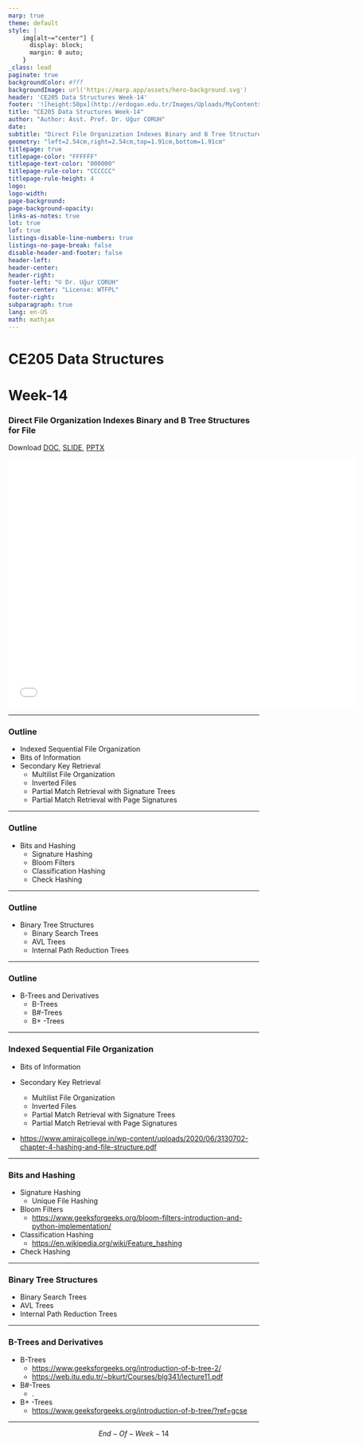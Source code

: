 ```yaml
---
marp: true
theme: default
style: |
    img[alt~="center"] {
      display: block;
      margin: 0 auto;
    }
_class: lead
paginate: true
backgroundColor: #fff
backgroundImage: url('https://marp.app/assets/hero-background.svg')
header: 'CE205 Data Structures Week-14'
footer: '![height:50px](http://erdogan.edu.tr/Images/Uploads/MyContents/L_379-20170718142719217230.jpg) RTEU CE205 Week-14'
title: "CE205 Data Structures Week-14"
author: "Author: Asst. Prof. Dr. Uğur CORUH"
date:
subtitle: "Direct File Organization Indexes Binary and B Tree Structures for File"
geometry: "left=2.54cm,right=2.54cm,top=1.91cm,bottom=1.91cm"
titlepage: true
titlepage-color: "FFFFFF"
titlepage-text-color: "000000"
titlepage-rule-color: "CCCCCC"
titlepage-rule-height: 4
logo:
logo-width:
page-background:
page-background-opacity:
links-as-notes: true
lot: true
lof: true
listings-disable-line-numbers: true
listings-no-page-break: false
disable-header-and-footer: false
header-left:
header-center:
header-right:
footer-left: "© Dr. Uğur CORUH"
footer-center: "License: WTFPL"
footer-right:
subparagraph: true
lang: en-US 
math: mathjax
---
```


<!-- _backgroundColor: aquq -->

<!-- _color: orange -->

<!-- paginate: false -->

# CE205 Data Structures

# Week-14

### Direct File Organization Indexes Binary and B Tree Structures for File

Download [DOC](ce205-week-14-direct-file-b-tree.md_doc.pdf), [SLIDE](ce205-week-14-direct-file-b-tree.md_slide.pdf), [PPTX](ce205-week-14-direct-file-b-tree.md_slide.pptx)

<iframe width=700, height=500 frameBorder=0 src="../ce205-week-14-direct-file-b-tree.md_slide.html"></iframe>

---

<!-- paginate: true -->

### Outline

- Indexed Sequential File Organization
- Bits of Information
- Secondary Key Retrieval
  - Multilist File Organization
  - Inverted Files
  - Partial Match Retrieval with Signature Trees
  - Partial Match Retrieval with Page Signatures

---

### Outline

- Bits and Hashing
  - Signature Hashing
  - Bloom Filters
  - Classification Hashing
  - Check Hashing

---

### Outline

- Binary Tree Structures
  - Binary Search Trees
  - AVL Trees
  - Internal Path Reduction Trees

---

### Outline

- B-Trees and Derivatives
  - B-Trees
  - B#-Trees
  - B+ -Trees

---

### Indexed Sequential File Organization
- Bits of Information
- Secondary Key Retrieval
  - Multilist File Organization
  - Inverted Files
  - Partial Match Retrieval with Signature Trees
  - Partial Match Retrieval with Page Signatures

- https://www.amirajcollege.in/wp-content/uploads/2020/06/3130702-chapter-4-hashing-and-file-structure.pdf

---

### Bits and Hashing

- Signature Hashing
  - Unique File Hashing
- Bloom Filters
  - https://www.geeksforgeeks.org/bloom-filters-introduction-and-python-implementation/
- Classification Hashing
  - https://en.wikipedia.org/wiki/Feature_hashing
- Check Hashing

---

### Binary Tree Structures

- Binary Search Trees
- AVL Trees
- Internal Path Reduction Trees

---

### B-Trees and Derivatives

- B-Trees
  - https://www.geeksforgeeks.org/introduction-of-b-tree-2/
  - https://web.itu.edu.tr/~bkurt/Courses/blg341/lecture11.pdf
- B#-Trees
  - .
- B+ -Trees
  - https://www.geeksforgeeks.org/introduction-of-b-tree/?ref=gcse

---

$$
End-Of-Week-14
$$
